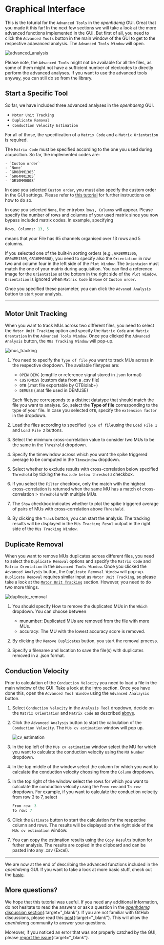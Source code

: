 # Graphical Interface

This is the toturial for the `Advanced Tools` in the *openhdemg* GUI. Great that you made it this far! In the next few sections we will take a look at the more advanced functions implemented in the GUI. But first of all, you need to click the `Advanced Tools` button in the main window of the GUI to get to the respective adavanced analysis. The `Advanced Tools Window` will open.

![advanced_analysis](md_graphics/gui/advanced_tools_window_v2.png)

Please note, the `Advanced Tools` might not be available for all the files, as some of them might not have a sufficient number of electrodes to directly perform the advanced analyses. If you want to use the advanced tools anyway, you can still do so from the library.

## Start a Specific Tool

So far, we have included three advanced analyses in the *openhdemg* GUI.

- `Motor Unit Tracking`
- `Duplicate Removal`
- `Conduction Velocity Estimation`

For all of those, the specification of a `Matrix Code` and a `Matrix Orientation` is required.

The `Matrix Code` must be specified according to the one you used during acquisition. So far, the implemented codes are:

    - `Custom order`
    - `None`
    - `GR08MM1305`
    - `GR04MM1305`
    - `GR10MM0808`

In case you selected `Custom order`, you must also specify the custom order in the GUI settings. Please refer to [this tutorial](gui_settings.md/#electrodes) for further instructions on how to do so.

In case you selected `None`, the entrybox `Rows, Columns` will appear. Please specify the number of rows and columns of your used matrix since you now bypass included matrix codes. In example, specifying

```Python
Rows, Columns: 13, 5
```
means that your File has 65 channels organised over 13 rows and 5 columns.

If you selected one of the built-in sorting orders (e.g., `GR08MM1305`, `GR04MM1305`, `GR10MM0808`), you need to specify also the `Orientation` in row two and column four in the left side of the `Plot Window`. The `Orientaion` must match the one of your matrix during acquisition. You can find a reference image for the `Orientation` at the bottom in the right side of the `Plot Window`. `Orientation` is ignored when `Matrix Code` is `None` or `Custom order`.

Once you specified these parameter, you can click the `Advaned Analysis` button to start your analysis.

-----------------------------------------

## Motor Unit Tracking

When you want to track MUs across two different files, you need to select the `Motor Unit Tracking` option and specify the `Matrix Code` and `Matrix Orentation` in the `Advanced Tools Window`. Once you clicked the `Advanced Analysis` button, the `MUs Tracking Window` will pop-up.

![mus_tracking](md_graphics/gui/mu_tracking_window_v2.png)

1. You need to specify the `Type of file` you want to track MUs across in the respective dropdown. The available filetypes are:

    - `OPENHDEMG` (emgfile or reference signal stored in .json format)
    - `CUSTOMCSV` (custom data from a .csv file)
    - `OTB` (.mat file exportable by OTBiolab+)
    - `DEMUSE` (.mat file used in DEMUSE)

    Each filetype corresponds to a distinct datatype that should match the file you want to analyse. So, select the **Type of file** corresponding to the type of your file. In case you selected `OTB`, specify the `extension factor` in the dropdown.

2. Load the files according to specified `Type of file`using the `Load File 1` and `Load File 2` buttons.

3. Select the minimum cross-correlation value to consider two MUs to be the same in the `Threshold` dropdown.

4. Specify the timewindow across which you want the spike triggered average to be computed in the `Timewindow` dropdown.

5. Select whether to exclude results with cross-correlation below specified `Threshold` by ticking the `Exclude below threshold` checkbox. 

6. If you select the `Filter` checkbox, only the match with the highest cross-correlation is returned when the same MU has a match of cross-correlation > `Threshold` with multiple MUs.

7. The `Show` checkbox indicates whether to plot the spike triggered average of pairs of MUs with cross-correlation above `Threshold`.

8. By clicking the `Track` button, you can start the analysis. The tracking results will be displayed in the `MUs Tracking Resul` output in the right side of the `MUs Tracking Window`.

## Duplicate Removal

When you want to remove MUs duplicates across different files, you need to select the `Duplicate Removal` options and specify the `Matrix Code` and `Matrix Orentation` in the `Advanced Tools Window`. Once you clicked the `Advanced Analysis` button, the `Duplicate Removal Window` will pop-up. `Duplicate Removal` requires similar input as `Motor Unit Tracking`, so please take a look at the [`Motor Unit Tracking`](#motor-unit-tracking) section. However, you need to do two more things. 

![duplicate_removal](md_graphics/gui/duplicate_removal_window_v2.png)

1. You should specify How to remove the duplicated MUs in the `Which` dropdown. You can choose between

    - munumber: Duplicated MUs are removed from the file with more MUs.
    - accuracy: The MU with the lowest accuracy score is removed.

2. By clicking the `Remove Duplicates` button, you start the removal process.

3. Specify a filename and location to save the file(s) with duplicates removed in a .json format.

## Conduction Velocity
Prior to calculation of the `Conduction Velocity` you need to load a file in the main window of the GUI. Take a look at the [intro](gui_intro.md#specifying-an-analysis-file) section.  Once you have done this, open the `Advanced Tool Window` using the `Advanced Analaysis` button. 

1. Select `Conduction Velocity` in the `Analysis Tool` dropdown, decide on the `Matrix Orientation` and `Matrix Code` as described [above](#graphical-interface).

2. Click the `Advanced Analysis` button to start the calculation of the `Conduction Velocity`. The `MUs cv estimation` window will pop up. 

    ![cv_estimation](md_graphics/gui/cv_estimation_window.png)

3. In the top left of the `MUs cv estimation` window select the MU for which you want to calculate the conduction velocity using the `MU Number` dropdown. 

4. In the top middle of the window select the column for which you want to calculate the conduction velocity choosing from the `Column` dropdown.

5. In the top right of the window select the rows for which you want to calculate the conduction velocity using the `From row` and `To row` dropdown. For example, if you want to calculate the conduction velocity from row 3 to 7, select 

    ```Python
    From row: 3
    To row: 7
    ```

6. Click the `Estimate` button to start the calculation for the respective column and rows. The results will be displayed on the right side of the `MUs cv estimation` window. 

7. You can copy the estimation results using the `Copy Results` button for futher analysis. The results are copied in the clipboard and can be pasted into any .csv (Excel). 

--------------------------------------

We are now at the end of describing the advanced functions included in the *openhdemg* GUI. If you want to take a look at more basic stuff, check out the [basic](gui_basics.md).

## More questions?

We hope that this tutorial was useful. If you need any additional information, do not hesitate to read the answers or ask a question in the [*openhdemg* discussion section](https://github.com/GiacomoValliPhD/openhdemg/discussions){:target="_blank"}. If you are not familiar with GitHub discussions, please read this [post](https://github.com/GiacomoValliPhD/openhdemg/discussions/42){:target="_blank"}. This will allow the *openhdemg* community to answer your questions.

Moreover, if you noticed an error that was not properly catched by the GUI, please [report the issue](https://github.com/GiacomoValliPhD/openhdemg/issues){:target="_blank"}.
